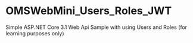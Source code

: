 # OMSWebMini_Users_Roles_JWT
Simple ASP.NET Core 3.1 Web Api Sample with using Users and Roles (for learning purposes only)
